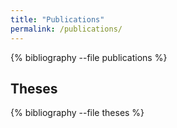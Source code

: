 ```yaml
---
title: "Publications"
permalink: /publications/
---
```


{% bibliography --file publications %}

## Theses

{% bibliography --file theses %}
